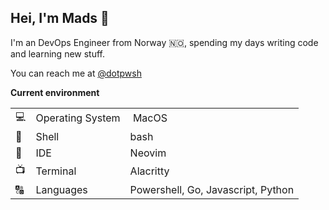 ## Hei, I'm Mads 👋

I'm an DevOps Engineer from Norway 🇳🇴, spending my days writing code and learning new stuff.

You can reach me at [@dotpwsh](https://twitter.com/dotpwsh)

**Current environment**

| | | |
| --- | :--- | :--- |
| 💻 | Operating System | MacOS |
| 🐚 | Shell | bash |
| 📝 | IDE | Neovim |
| 📺 | Terminal | Alacritty |
| 🔠 | Languages | Powershell, Go, Javascript, Python |
